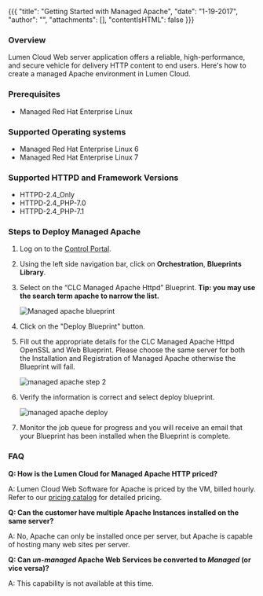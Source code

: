 {{{
  "title": "Getting Started with Managed Apache",
  "date": "1-19-2017",
  "author": "",
  "attachments": [],
  "contentIsHTML": false
}}}

### Overview
Lumen Cloud Web server application offers a reliable, high-performance, and secure vehicle for delivery HTTP content to end users. Here's how to create a managed Apache environment in Lumen Cloud.

### Prerequisites
* Managed Red Hat Enterprise Linux

### Supported Operating systems
* Managed Red Hat Enterprise Linux 6
* Managed Red Hat Enterprise Linux 7

### Supported HTTPD and Framework Versions

* HTTPD-2.4_Only
* HTTPD-2.4_PHP-7.0
* HTTPD-2.4_PHP-7.1

### Steps to Deploy Managed Apache
1. Log on to the [Control Portal](//control.ctl.io/).

2. Using the left side navigation bar, click on **Orchestration**, **Blueprints Library**.

3. Select on the “CLC Managed Apache Httpd” Blueprint. **Tip: you may use the search term apache to narrow the list.**

    ![Managed apache blueprint](../images/getting-started-with-managed-apache-01.png)

4. Click on the "Deploy Blueprint" button.

5. Fill out the appropriate details for the CLC Managed Apache Httpd OpenSSL and Web Blueprint. Please choose the same server for both the Installation and Registration of Managed Apache otherwise the Blueprint will fail.

    ![managed apache step 2](../images/getting-started-with-managed-apache-02.png)

6. Verify the information is correct and select deploy blueprint.

    ![managed apache deploy](../images/getting-started-with-managed-apache-03.png)

7. Monitor the job queue for progress and you will receive an email that your Blueprint has been installed when the Blueprint is complete.

### FAQ

**Q: How is the Lumen Cloud for Managed Apache HTTP priced?**

A: Lumen Cloud Web Software for Apache is priced by the VM, billed hourly. Refer to our [pricing catalog](//www.ctl.io/pricing) for detailed pricing.

**Q: Can the customer have multiple Apache Instances installed on the same server?**

A: No, Apache can only be installed once per server, but Apache is capable of hosting many web sites per server.

**Q: Can *un-managed* Apache Web Services be converted to *Managed* (or vice versa)?**

A: This capability is not available at this time.
